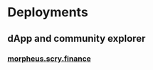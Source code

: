 # Deployments

## dApp and community explorer

### [morpheus.scry.finance](https://morpheus.scry.finance/)[ ](https://goerli.basescan.org/address/0xb064A415E6414956ff28B49fd3bD6ed6d703C4E4#writeContract)

###

